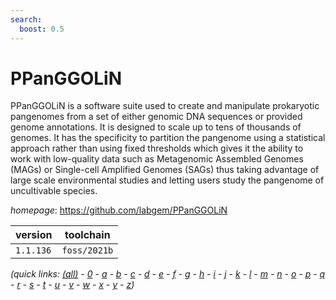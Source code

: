 ```yaml
---
search:
  boost: 0.5
---
```

# PPanGGOLiN

PPanGGOLiN is a software suite used to create and manipulate prokaryotic pangenomes from a set of either genomic DNA sequences or provided genome annotations. It is designed to scale up to tens of thousands of genomes. It has the specificity to partition the pangenome using a statistical approach rather than using fixed thresholds which gives it the ability to work with low-quality data such as Metagenomic Assembled Genomes (MAGs) or Single-cell Amplified Genomes (SAGs) thus taking advantage of large scale environmental studies and letting users study the pangenome of uncultivable species.

*homepage*: <https://github.com/labgem/PPanGGOLiN>

version | toolchain
--------|----------
``1.1.136`` | ``foss/2021b``


*(quick links: [(all)](../index.md) - [0](../0/index.md) - [a](../a/index.md) - [b](../b/index.md) - [c](../c/index.md) - [d](../d/index.md) - [e](../e/index.md) - [f](../f/index.md) - [g](../g/index.md) - [h](../h/index.md) - [i](../i/index.md) - [j](../j/index.md) - [k](../k/index.md) - [l](../l/index.md) - [m](../m/index.md) - [n](../n/index.md) - [o](../o/index.md) - [p](../p/index.md) - [q](../q/index.md) - [r](../r/index.md) - [s](../s/index.md) - [t](../t/index.md) - [u](../u/index.md) - [v](../v/index.md) - [w](../w/index.md) - [x](../x/index.md) - [y](../y/index.md) - [z](../z/index.md))*

